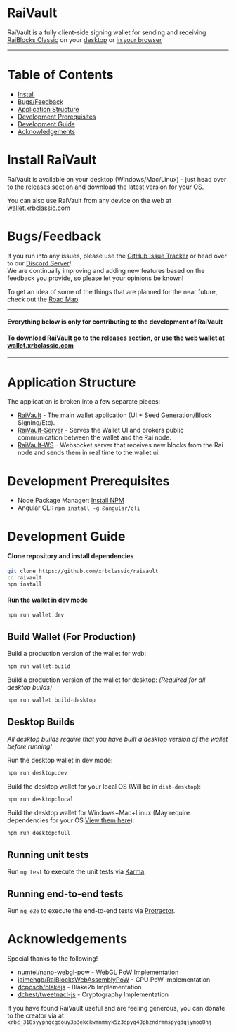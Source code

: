 # RaiVault

RaiVault is a fully client-side signing wallet for sending and receiving [RaiBlocks Classic](https://github.com/xrbclassic/)
on your [desktop](https://github.com/xrbclassic/raivault/releases) or [in your browser](https://wallet.xrbclassic.com)

___

# Table of Contents
* [Install](#install-raivault)
* [Bugs/Feedback](#bugsfeedback)
* [Application Structure](#application-structure)
* [Development Prerequisites](#development-prerequisites)
* [Development Guide](#development-guide)
* [Acknowledgements](#acknowledgements)


# Install RaiVault
RaiVault is available on your desktop (Windows/Mac/Linux) - just head over to the [releases section](https://github.com/xrbclassic/raivault/releases) and download the latest version for your OS.

You can also use RaiVault from any device on the web at [wallet.xrbclassic.com](https://wallet.xrbclassic.com)


# Bugs/Feedback
If you run into any issues, please use the [GitHub Issue Tracker](https://github.com/xrbclassic/raivault/issues) or head over to our [Discord Server](https://discord.gg/zBKeB3z)!  
We are continually improving and adding new features based on the feedback you provide, so please let your opinions be known!

To get an idea of some of the things that are planned for the near future, check out the [Road Map](https://github.com/xrbclassic/raivault/wiki/Road-Map).

___

#### Everything below is only for contributing to the development of RaiVault
#### To download RaiVault go to the [releases section](https://github.com/xrbclassic/raivault/releases), or use the web wallet at [wallet.xrbclassic.com](https://wallet.xrbclassic.com)

___

# Application Structure

The application is broken into a few separate pieces:

- [RaiVault](https://github.com/xrbclassic/raivault) - The main wallet application (UI + Seed Generation/Block Signing/Etc).
- [RaiVault-Server](https://github.com/xrbclassic/raivault-server) - Serves the Wallet UI and brokers public communication between the wallet and the Rai node.
- [RaiVault-WS](https://github.com/xrbclassic/raivault-ws) - Websocket server that receives new blocks from the Rai node and sends them in real time to the wallet ui.


# Development Prerequisites
- Node Package Manager: [Install NPM](https://www.npmjs.com/get-npm)
- Angular CLI: `npm install -g @angular/cli`


# Development Guide
#### Clone repository and install dependencies
```bash
git clone https://github.com/xrbclassic/raivault
cd raivault
npm install
```

#### Run the wallet in dev mode
```bash
npm run wallet:dev
```

## Build Wallet (For Production)
Build a production version of the wallet for web:
```bash
npm run wallet:build
```

Build a production version of the wallet for desktop: *(Required for all desktop builds)*
```bash
npm run wallet:build-desktop
```

## Desktop Builds

*All desktop builds require that you have built a desktop version of the wallet before running!*

Run the desktop wallet in dev mode:
```bash
npm run desktop:dev
```

Build the desktop wallet for your local OS (Will be in `dist-desktop`):
```bash
npm run desktop:local
```

Build the desktop wallet for Windows+Mac+Linux (May require dependencies for your OS [View them here](https://www.electron.build/multi-platform-build)):
```bash
npm run desktop:full
```

## Running unit tests

Run `ng test` to execute the unit tests via [Karma](https://karma-runner.github.io).

## Running end-to-end tests

Run `ng e2e` to execute the end-to-end tests via [Protractor](http://www.protractortest.org/).

# Acknowledgements
Special thanks to the following!
- [numtel/nano-webgl-pow](https://github.com/numtel/nano-webgl-pow) - WebGL PoW Implementation
- [jaimehgb/RaiBlocksWebAssemblyPoW](https://github.com/jaimehgb/RaiBlocksWebAssemblyPoW) - CPU PoW Implementation
- [dcposch/blakejs](https://github.com/dcposch/blakejs) - Blake2b Implementation
- [dchest/tweetnacl-js](https://github.com/dchest/tweetnacl-js) - Cryptography Implementation

If you have found RaiVault useful and are feeling generous, you can donate to the creator via at `xrbc_318syypnqcgdouy3p3ekckwmnmmyk5z3dpyq48phzndrmmspyqdqjymoo8hj`
